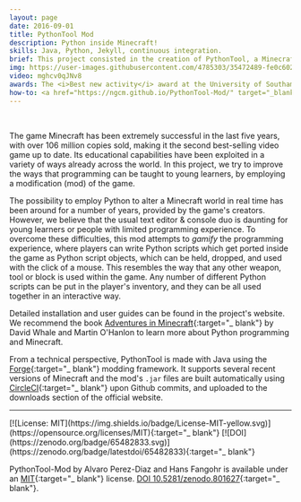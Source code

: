 ```yaml
---
layout: page
date: 2016-09-01
title: PythonTool Mod
description: Python inside Minecraft!
skills: Java, Python, Jekyll, continuous integration.
brief: This project consisted in the creation of PythonTool, a Minecraft mod which allows visual and interactive in-game execution of Python scripts which alter the Minecraft world in real time. It makes use of existing software libraries such as mcpi and RaspberryJam-Mod, and tries to improve and ease the programming experience. A non-traditional programming workflow using Jupyter Notebook is also proposed to complement the mod. This project was developed at the University of Southampton under the supervision of Prof Hans Fangohr.
img: https://user-images.githubusercontent.com/4785303/35472489-fe0c6022-0367-11e8-8f1a-5cc30e163ffa.jpg
video: mghcv0qJNv8
awards: The <i>Best new activity</i> award at the University of Southampton Science and Engineering Festival 2017 was given to all <a href="http://ngcm.soton.ac.uk/">NGCM</a> participants and activities, including the workshop with PythonTool-Mod.
how-to: <a href="https://ngcm.github.io/PythonTool-Mod/" target="_blank">official website</a>, code available on <a href="https://github.com/ngcm/PythonTool-Mod" target="_blank">GitHub</a>, how-to also hosted at <a href="https://www.instructables.com/id/Interactive-Python-Programming-for-Minecraft-Pytho/" target="_blank">Instructables</a>.
---
```


<br>

The game Minecraft has been extremely successful in the last five years, with over 106 million copies sold, making it the second best-selling video game up to date. Its educational capabilities have been exploited in a variety of ways already across the world. In this project, we try to improve the ways that programming can be taught to young learners, by employing a modification (mod) of the game.

The possibility to employ Python to alter a Minecraft world in real time has been around for a number of years, provided by the game's creators. However, we believe that the usual text editor & console duo is daunting for young learners or people with limited programming experience. To overcome these difficulties, this mod attempts to *gamify* the programming experience, where players can write Python scripts which get ported inside the game as Python script objects, which can be held, dropped, and used with the click of a mouse. This resembles the way that any other weapon, tool or block is used within the game. Any number of different Python scripts can be put in the player's inventory, and they can be all used together in an interactive way.

Detailed installation and user guides can be found in the project's website. We recommend the book [Adventures in Minecraft](https://www.wiley.com/en-gb/Adventures+in+Minecraft-p-9781118946916){:target="_ blank"} by David Whale and Martin O'Hanlon to learn more about Python programming and Minecraft.

From a technical perspective, PythonTool is made with Java using the [Forge](https://files.minecraftforge.net/){:target="_ blank"} modding framework. It supports several recent versions of Minecraft and the mod's `.jar` files are built automatically using [CircleCI](https://www.circleci.com){:target="_ blank"} upon Github commits, and uploaded to the downloads section of the official website.

<hr>
[![License: MIT](https://img.shields.io/badge/License-MIT-yellow.svg)](https://opensource.org/licenses/MIT){:target="_ blank"}
[![DOI](https://zenodo.org/badge/65482833.svg)](https://zenodo.org/badge/latestdoi/65482833){:target="_ blank"}

PythonTool-Mod by Alvaro Perez-Diaz and Hans Fangohr is available under an [MIT](https://opensource.org/licenses/MIT){:target="_ blank"} license. [DOI 10.5281/zenodo.801627](https://zenodo.org/record/801627){:target="_ blank"}.
